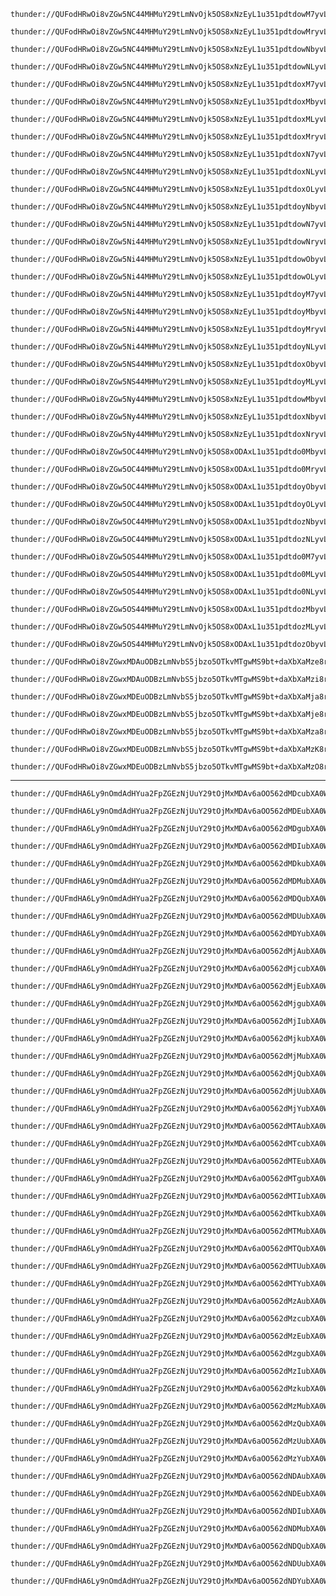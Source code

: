 	thunder://QUFodHRwOi8vZGw5NC44MHMuY29tLmNvOjk5OS8xNzEyL1u351pdtdowM7yvL1u351pdtdowM7yvX2JkLm1wNFpa

	thunder://QUFodHRwOi8vZGw5NC44MHMuY29tLmNvOjk5OS8xNzEyL1u351pdtdowMryvL1u351pdtdowMryvX2JkLm1wNFpa

	thunder://QUFodHRwOi8vZGw5NC44MHMuY29tLmNvOjk5OS8xNzEyL1u351pdtdowNbyvL1u351pdtdowNbyvX2JkLm1wNFpa

	thunder://QUFodHRwOi8vZGw5NC44MHMuY29tLmNvOjk5OS8xNzEyL1u351pdtdowNLyvL1u351pdtdowNLyvX2JkLm1wNFpa

	thunder://QUFodHRwOi8vZGw5NC44MHMuY29tLmNvOjk5OS8xNzEyL1u351pdtdoxM7yvL1u351pdtdoxM7yvX2JkLm1wNFpa

	thunder://QUFodHRwOi8vZGw5NC44MHMuY29tLmNvOjk5OS8xNzEyL1u351pdtdoxMbyvL1u351pdtdoxMbyvX2JkLm1wNFpa

	thunder://QUFodHRwOi8vZGw5NC44MHMuY29tLmNvOjk5OS8xNzEyL1u351pdtdoxMLyvL1u351pdtdoxMLyvX2JkLm1wNFpa

	thunder://QUFodHRwOi8vZGw5NC44MHMuY29tLmNvOjk5OS8xNzEyL1u351pdtdoxMryvL1u351pdtdoxMryvX2JkLm1wNFpa

	thunder://QUFodHRwOi8vZGw5NC44MHMuY29tLmNvOjk5OS8xNzEyL1u351pdtdoxN7yvL1u351pdtdoxN7yvX2JkLm1wNFpa

	thunder://QUFodHRwOi8vZGw5NC44MHMuY29tLmNvOjk5OS8xNzEyL1u351pdtdoxNLyvL1u351pdtdoxNLyvX2JkLm1wNFpa

	thunder://QUFodHRwOi8vZGw5NC44MHMuY29tLmNvOjk5OS8xNzEyL1u351pdtdoxOLyvL1u351pdtdoxOLyvX2JkLm1wNFpa

	thunder://QUFodHRwOi8vZGw5NC44MHMuY29tLmNvOjk5OS8xNzEyL1u351pdtdoyNbyvL1u351pdtdoyNbyvX2JkLm1wNFpa

	thunder://QUFodHRwOi8vZGw5Ni44MHMuY29tLmNvOjk5OS8xNzEyL1u351pdtdowN7yvL1u351pdtdowN7yvX2JkLm1wNFpa

	thunder://QUFodHRwOi8vZGw5Ni44MHMuY29tLmNvOjk5OS8xNzEyL1u351pdtdowNryvL1u351pdtdowNryvX2JkLm1wNFpa

	thunder://QUFodHRwOi8vZGw5Ni44MHMuY29tLmNvOjk5OS8xNzEyL1u351pdtdowObyvL1u351pdtdowObyvX2JkLm1wNFpa

	thunder://QUFodHRwOi8vZGw5Ni44MHMuY29tLmNvOjk5OS8xNzEyL1u351pdtdowOLyvL1u351pdtdowOLyvX2JkLm1wNFpa

	thunder://QUFodHRwOi8vZGw5Ni44MHMuY29tLmNvOjk5OS8xNzEyL1u351pdtdoyM7yvL1u351pdtdoyM7yvX2JkLm1wNFpa

	thunder://QUFodHRwOi8vZGw5Ni44MHMuY29tLmNvOjk5OS8xNzEyL1u351pdtdoyMbyvL1u351pdtdoyMbyvX2JkLm1wNFpa

	thunder://QUFodHRwOi8vZGw5Ni44MHMuY29tLmNvOjk5OS8xNzEyL1u351pdtdoyMryvL1u351pdtdoyMryvX2JkLm1wNFpa

	thunder://QUFodHRwOi8vZGw5Ni44MHMuY29tLmNvOjk5OS8xNzEyL1u351pdtdoyNLyvL1u351pdtdoyNLyvX2JkLm1wNFpa

	thunder://QUFodHRwOi8vZGw5NS44MHMuY29tLmNvOjk5OS8xNzEyL1u351pdtdoxObyvL1u351pdtdoxObyvX2JkLm1wNFpa

	thunder://QUFodHRwOi8vZGw5NS44MHMuY29tLmNvOjk5OS8xNzEyL1u351pdtdoyMLyvL1u351pdtdoyMLyvX2JkLm1wNFpa

	thunder://QUFodHRwOi8vZGw5Ny44MHMuY29tLmNvOjk5OS8xNzEyL1u351pdtdowMbyvL1u351pdtdowMbyvX2JkLm1wNFpa

	thunder://QUFodHRwOi8vZGw5Ny44MHMuY29tLmNvOjk5OS8xNzEyL1u351pdtdoxNbyvL1u351pdtdoxNbyvX2JkLm1wNFpa

	thunder://QUFodHRwOi8vZGw5Ny44MHMuY29tLmNvOjk5OS8xNzEyL1u351pdtdoxNryvL1u351pdtdoxNryvX2JkLm1wNFpa

	thunder://QUFodHRwOi8vZGw5OC44MHMuY29tLmNvOjk5OS8xODAxL1u351pdtdo0MbyvL1u351pdtdo0MbyvX2JkLm1wNFpa

	thunder://QUFodHRwOi8vZGw5OC44MHMuY29tLmNvOjk5OS8xODAxL1u351pdtdo0MryvL1u351pdtdo0MryvX2JkLm1wNFpa

	thunder://QUFodHRwOi8vZGw5OC44MHMuY29tLmNvOjk5OS8xODAxL1u351pdtdoyObyvL1u351pdtdoyObyvX2JkLm1wNFpa

	thunder://QUFodHRwOi8vZGw5OC44MHMuY29tLmNvOjk5OS8xODAxL1u351pdtdoyOLyvL1u351pdtdoyOLyvX2JkLm1wNFpa

	thunder://QUFodHRwOi8vZGw5OC44MHMuY29tLmNvOjk5OS8xODAxL1u351pdtdozNbyvL1u351pdtdozNbyvX2JkLm1wNFpa

	thunder://QUFodHRwOi8vZGw5OC44MHMuY29tLmNvOjk5OS8xODAxL1u351pdtdozNLyvL1u351pdtdozNLyvX2JkLm1wNFpa

	thunder://QUFodHRwOi8vZGw5OS44MHMuY29tLmNvOjk5OS8xODAxL1u351pdtdo0M7yvL1u351pdtdo0M7yvX2JkLm1wNFpa

	thunder://QUFodHRwOi8vZGw5OS44MHMuY29tLmNvOjk5OS8xODAxL1u351pdtdo0MLyvL1u351pdtdo0MLyvX2JkLm1wNFpa

	thunder://QUFodHRwOi8vZGw5OS44MHMuY29tLmNvOjk5OS8xODAxL1u351pdtdo0NLyvL1u351pdtdo0NLyvX2JkLm1wNFpa

	thunder://QUFodHRwOi8vZGw5OS44MHMuY29tLmNvOjk5OS8xODAxL1u351pdtdozMbyvL1u351pdtdozMbyvX2JkLm1wNFpa

	thunder://QUFodHRwOi8vZGw5OS44MHMuY29tLmNvOjk5OS8xODAxL1u351pdtdozMLyvL1u351pdtdozMLyvX2JkLm1wNFpa

	thunder://QUFodHRwOi8vZGw5OS44MHMuY29tLmNvOjk5OS8xODAxL1u351pdtdozObyvL1u351pdtdozObyvX2JkLm1wNFpa

	thunder://QUFodHRwOi8vZGwxMDAuODBzLmNvbS5jbzo5OTkvMTgwMS9bt+daXbXaMze8ry9bt+daXbXaMze8r19iZC5tcDRaWg==

	thunder://QUFodHRwOi8vZGwxMDAuODBzLmNvbS5jbzo5OTkvMTgwMS9bt+daXbXaMzi8ry9bt+daXbXaMzi8r19iZC5tcDRaWg==

	thunder://QUFodHRwOi8vZGwxMDEuODBzLmNvbS5jbzo5OTkvMTgwMS9bt+daXbXaMja8ry9bt+daXbXaMja8r19iZC5tcDRaWg==

	thunder://QUFodHRwOi8vZGwxMDEuODBzLmNvbS5jbzo5OTkvMTgwMS9bt+daXbXaMje8ry9bt+daXbXaMje8r19iZC5tcDRaWg==

	thunder://QUFodHRwOi8vZGwxMDEuODBzLmNvbS5jbzo5OTkvMTgwMS9bt+daXbXaMza8ry9bt+daXbXaMza8r19iZC5tcDRaWg==

	thunder://QUFodHRwOi8vZGwxMDEuODBzLmNvbS5jbzo5OTkvMTgwMS9bt+daXbXaMzK8ry9bt+daXbXaMzK8r19iZC5tcDRaWg==

	thunder://QUFodHRwOi8vZGwxMDEuODBzLmNvbS5jbzo5OTkvMTgwMS9bt+daXbXaMzO8ry9bt+daXbXaMzO8r19iZC5tcDRaWg==


- - - - -


	thunder://QUFmdHA6Ly9nOmdAdHYua2FpZGEzNjUuY29tOjMxMDAv6aOO562dMDcubXA0Wlo=

	thunder://QUFmdHA6Ly9nOmdAdHYua2FpZGEzNjUuY29tOjMxMDAv6aOO562dMDEubXA0Wlo=

	thunder://QUFmdHA6Ly9nOmdAdHYua2FpZGEzNjUuY29tOjMxMDAv6aOO562dMDgubXA0Wlo=

	thunder://QUFmdHA6Ly9nOmdAdHYua2FpZGEzNjUuY29tOjMxMDAv6aOO562dMDIubXA0Wlo=

	thunder://QUFmdHA6Ly9nOmdAdHYua2FpZGEzNjUuY29tOjMxMDAv6aOO562dMDkubXA0Wlo=

	thunder://QUFmdHA6Ly9nOmdAdHYua2FpZGEzNjUuY29tOjMxMDAv6aOO562dMDMubXA0Wlo=

	thunder://QUFmdHA6Ly9nOmdAdHYua2FpZGEzNjUuY29tOjMxMDAv6aOO562dMDQubXA0Wlo=

	thunder://QUFmdHA6Ly9nOmdAdHYua2FpZGEzNjUuY29tOjMxMDAv6aOO562dMDUubXA0Wlo=

	thunder://QUFmdHA6Ly9nOmdAdHYua2FpZGEzNjUuY29tOjMxMDAv6aOO562dMDYubXA0Wlo=

	thunder://QUFmdHA6Ly9nOmdAdHYua2FpZGEzNjUuY29tOjMxMDAv6aOO562dMjAubXA0Wlo=

	thunder://QUFmdHA6Ly9nOmdAdHYua2FpZGEzNjUuY29tOjMxMDAv6aOO562dMjcubXA0Wlo=

	thunder://QUFmdHA6Ly9nOmdAdHYua2FpZGEzNjUuY29tOjMxMDAv6aOO562dMjEubXA0Wlo=

	thunder://QUFmdHA6Ly9nOmdAdHYua2FpZGEzNjUuY29tOjMxMDAv6aOO562dMjgubXA0Wlo=

	thunder://QUFmdHA6Ly9nOmdAdHYua2FpZGEzNjUuY29tOjMxMDAv6aOO562dMjIubXA0Wlo=

	thunder://QUFmdHA6Ly9nOmdAdHYua2FpZGEzNjUuY29tOjMxMDAv6aOO562dMjkubXA0Wlo=

	thunder://QUFmdHA6Ly9nOmdAdHYua2FpZGEzNjUuY29tOjMxMDAv6aOO562dMjMubXA0Wlo=

	thunder://QUFmdHA6Ly9nOmdAdHYua2FpZGEzNjUuY29tOjMxMDAv6aOO562dMjQubXA0Wlo=

	thunder://QUFmdHA6Ly9nOmdAdHYua2FpZGEzNjUuY29tOjMxMDAv6aOO562dMjUubXA0Wlo=

	thunder://QUFmdHA6Ly9nOmdAdHYua2FpZGEzNjUuY29tOjMxMDAv6aOO562dMjYubXA0Wlo=

	thunder://QUFmdHA6Ly9nOmdAdHYua2FpZGEzNjUuY29tOjMxMDAv6aOO562dMTAubXA0Wlo=

	thunder://QUFmdHA6Ly9nOmdAdHYua2FpZGEzNjUuY29tOjMxMDAv6aOO562dMTcubXA0Wlo=

	thunder://QUFmdHA6Ly9nOmdAdHYua2FpZGEzNjUuY29tOjMxMDAv6aOO562dMTEubXA0Wlo=

	thunder://QUFmdHA6Ly9nOmdAdHYua2FpZGEzNjUuY29tOjMxMDAv6aOO562dMTgubXA0Wlo=

	thunder://QUFmdHA6Ly9nOmdAdHYua2FpZGEzNjUuY29tOjMxMDAv6aOO562dMTIubXA0Wlo=

	thunder://QUFmdHA6Ly9nOmdAdHYua2FpZGEzNjUuY29tOjMxMDAv6aOO562dMTkubXA0Wlo=

	thunder://QUFmdHA6Ly9nOmdAdHYua2FpZGEzNjUuY29tOjMxMDAv6aOO562dMTMubXA0Wlo=

	thunder://QUFmdHA6Ly9nOmdAdHYua2FpZGEzNjUuY29tOjMxMDAv6aOO562dMTQubXA0Wlo=

	thunder://QUFmdHA6Ly9nOmdAdHYua2FpZGEzNjUuY29tOjMxMDAv6aOO562dMTUubXA0Wlo=

	thunder://QUFmdHA6Ly9nOmdAdHYua2FpZGEzNjUuY29tOjMxMDAv6aOO562dMTYubXA0Wlo=

	thunder://QUFmdHA6Ly9nOmdAdHYua2FpZGEzNjUuY29tOjMxMDAv6aOO562dMzAubXA0Wlo=

	thunder://QUFmdHA6Ly9nOmdAdHYua2FpZGEzNjUuY29tOjMxMDAv6aOO562dMzcubXA0Wlo=

	thunder://QUFmdHA6Ly9nOmdAdHYua2FpZGEzNjUuY29tOjMxMDAv6aOO562dMzEubXA0Wlo=

	thunder://QUFmdHA6Ly9nOmdAdHYua2FpZGEzNjUuY29tOjMxMDAv6aOO562dMzgubXA0Wlo=

	thunder://QUFmdHA6Ly9nOmdAdHYua2FpZGEzNjUuY29tOjMxMDAv6aOO562dMzIubXA0Wlo=

	thunder://QUFmdHA6Ly9nOmdAdHYua2FpZGEzNjUuY29tOjMxMDAv6aOO562dMzkubXA0Wlo=

	thunder://QUFmdHA6Ly9nOmdAdHYua2FpZGEzNjUuY29tOjMxMDAv6aOO562dMzMubXA0Wlo=

	thunder://QUFmdHA6Ly9nOmdAdHYua2FpZGEzNjUuY29tOjMxMDAv6aOO562dMzQubXA0Wlo=

	thunder://QUFmdHA6Ly9nOmdAdHYua2FpZGEzNjUuY29tOjMxMDAv6aOO562dMzUubXA0Wlo=

	thunder://QUFmdHA6Ly9nOmdAdHYua2FpZGEzNjUuY29tOjMxMDAv6aOO562dMzYubXA0Wlo=

	thunder://QUFmdHA6Ly9nOmdAdHYua2FpZGEzNjUuY29tOjMxMDAv6aOO562dNDAubXA0Wlo=

	thunder://QUFmdHA6Ly9nOmdAdHYua2FpZGEzNjUuY29tOjMxMDAv6aOO562dNDEubXA0Wlo=

	thunder://QUFmdHA6Ly9nOmdAdHYua2FpZGEzNjUuY29tOjMxMDAv6aOO562dNDIubXA0Wlo=

	thunder://QUFmdHA6Ly9nOmdAdHYua2FpZGEzNjUuY29tOjMxMDAv6aOO562dNDMubXA0Wlo=

	thunder://QUFmdHA6Ly9nOmdAdHYua2FpZGEzNjUuY29tOjMxMDAv6aOO562dNDQubXA0Wlo=

	thunder://QUFmdHA6Ly9nOmdAdHYua2FpZGEzNjUuY29tOjMxMDAv6aOO562dNDUubXA0Wlo=

	thunder://QUFmdHA6Ly9nOmdAdHYua2FpZGEzNjUuY29tOjMxMDAv6aOO562dNDYubXA0Wlo=

